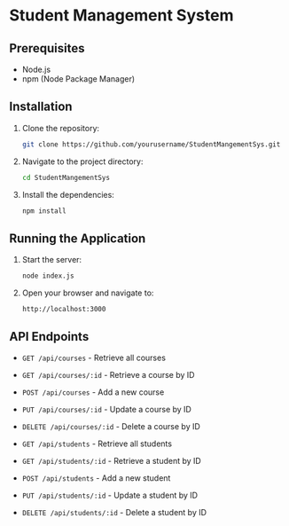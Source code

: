 # Student Management System

## Prerequisites
- Node.js
- npm (Node Package Manager)

## Installation
1. Clone the repository:
    ```bash
    git clone https://github.com/yourusername/StudentMangementSys.git
    ```
2. Navigate to the project directory:
    ```bash
    cd StudentMangementSys
    ```
3. Install the dependencies:
    ```bash
    npm install
    ```

## Running the Application
1. Start the server:
    ```bash
    node index.js
    ```
2. Open your browser and navigate to:
    ```
    http://localhost:3000
    ```

## API Endpoints
- `GET /api/courses` - Retrieve all courses
- `GET /api/courses/:id` - Retrieve a course by ID
- `POST /api/courses` - Add a new course
- `PUT /api/courses/:id` - Update a course by ID
- `DELETE /api/courses/:id` - Delete a course by ID

- `GET /api/students` - Retrieve all students
- `GET /api/students/:id` - Retrieve a student by ID
- `POST /api/students` - Add a new student
- `PUT /api/students/:id` - Update a student by ID
- `DELETE /api/students/:id` - Delete a student by ID

